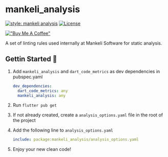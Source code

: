 # mankeli_analysis

[![style: mankeli analysis](https://img.shields.io/badge/style-mankeli__analysis-blue)](https://pub.dev/packages/mankeli_analysis)
[![License](https://img.shields.io/badge/License-BSD_3--Clause-blue.svg)](https://opensource.org/licenses/BSD-3-Clause)

[!["Buy Me A Coffee"](https://www.buymeacoffee.com/assets/img/custom_images/orange_img.png)](https://www.buymeacoffee.com/mankeli)

A set of linting rules used internally at Mankeli Software for static analysis.

## Gettin Started 🚀

1. Add `mankeli_analysis` and `dart_code_metrics` as dev dependencies in pubspec.yaml

    ```yaml
    dev_dependencies:
      dart_code_metrics: any
      mankeli_analysis: any
    ```

2. Run `flutter pub get`

3. If not already created, create a `analysis_options.yaml` file in the root of the project

4. Add the following line to `analysis_options.yaml`

    ```yaml
    include: package:mankeli_analysis/analysis_options.yaml
    ```

5. Enjoy your new clean code!
